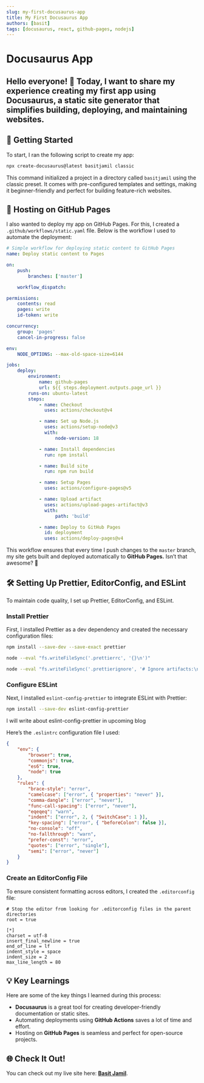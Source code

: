 ```yaml
---
slug: my-first-docusaurus-app
title: My First Docusaurus App
authors: [basit]
tags: [docusaurus, react, github-pages, nodejs]
---
```


# Docusaurus App

## Hello everyone! 👋 Today, I want to share my experience creating my first app using **Docusaurus**, a static site generator that simplifies building, deploying, and maintaining websites.

<!-- truncate -->

## 🎉 Getting Started

To start, I ran the following script to create my app:

```bash
npx create-docusaurus@latest basitjamil classic
```

This command initialized a project in a directory called `basitjamil` using the classic preset. It comes with pre-configured templates and settings, making it beginner-friendly and perfect for building feature-rich websites.

## 🚀 Hosting on GitHub Pages

I also wanted to deploy my app on GitHub Pages. For this, I created a `.github/workflows/static.yaml` file. Below is the workflow I used to automate the deployment:

```yml
# Simple workflow for deploying static content to GitHub Pages
name: Deploy static content to Pages

on:
    push:
        branches: ['master']

    workflow_dispatch:

permissions:
    contents: read
    pages: write
    id-token: write

concurrency:
    group: 'pages'
    cancel-in-progress: false

env:
    NODE_OPTIONS: --max-old-space-size=6144

jobs:
    deploy:
        environment:
            name: github-pages
            url: ${{ steps.deployment.outputs.page_url }}
        runs-on: ubuntu-latest
        steps:
            - name: Checkout
              uses: actions/checkout@v4

            - name: Set up Node.js
              uses: actions/setup-node@v3
              with:
                  node-version: 18

            - name: Install dependencies
              run: npm install

            - name: Build site
              run: npm run build

            - name: Setup Pages
              uses: actions/configure-pages@v5

            - name: Upload artifact
              uses: actions/upload-pages-artifact@v3
              with:
                  path: 'build'

            - name: Deploy to GitHub Pages
              id: deployment
              uses: actions/deploy-pages@v4
```

This workflow ensures that every time I push changes to the `master` branch, my site gets built and deployed automatically to **GitHub Pages.** Isn’t that awesome? 🎉

## 🛠️ Setting Up Prettier, EditorConfig, and ESLint

To maintain code quality, I set up Prettier, EditorConfig, and ESLint.

### Install Prettier

First, I installed Prettier as a dev dependency and created the necessary configuration files:

```bash
npm install --save-dev --save-exact prettier

node --eval "fs.writeFileSync('.prettierrc', '{}\n')"

node --eval "fs.writeFileSync('.prettierignore', '# Ignore artifacts:\nbuild\ncoverage\n')"
```

### Configure ESLint

Next, I installed `eslint-config-prettier` to integrate ESLint with Prettier:

```bash
npm install --save-dev eslint-config-prettier

```

I will write about eslint-config-prettier in upcoming blog

Here’s the `.eslintrc` configuration file I used:

```json
{
    "env": {
        "browser": true,
        "commonjs": true,
        "es6": true,
        "node": true
    },
    "rules": {
        "brace-style": "error",
        "camelcase": ["error", { "properties": "never" }],
        "comma-dangle": ["error", "never"],
        "func-call-spacing": ["error", "never"],
        "eqeqeq": "warn",
        "indent": ["error", 2, { "SwitchCase": 1 }],
        "key-spacing": ["error", { "beforeColon": false }],
        "no-console": "off",
        "no-fallthrough": "warn",
        "prefer-const": "error",
        "quotes": ["error", "single"],
        "semi": ["error", "never"]
    }
}
```

### Create an EditorConfig File

To ensure consistent formatting across editors, I created the `.editorconfig` file:

```text
# Stop the editor from looking for .editorconfig files in the parent directories
root = true

[*]
charset = utf-8
insert_final_newline = true
end_of_line = lf
indent_style = space
indent_size = 2
max_line_length = 80

```

## 💡 Key Learnings

Here are some of the key things I learned during this process:

- **Docusaurus** is a great tool for creating developer-friendly documentation or static sites.
- Automating deployments using **GitHub Actions** saves a lot of time and effort.
- Hosting on **GitHub Pages** is seamless and perfect for open-source projects.

## 🌐 Check It Out!

You can check out my live site here: **[Basit Jamil](https://chbasitgill.github.io/basitjamil/)**.
